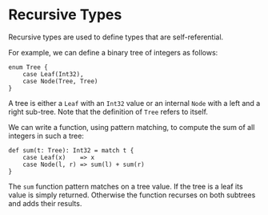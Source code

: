 # Recursive Types

Recursive types are used to define types that are
self-referential.

For example, we can define a binary tree of integers
as follows:

```flix
enum Tree {
    case Leaf(Int32),
    case Node(Tree, Tree)
}
```

A tree is either a `Leaf` with an `Int32` value or an
internal `Node` with a left and a right sub-tree.
Note that the definition of `Tree` refers to itself.

We can write a function, using pattern matching, to
compute the sum of all integers in such a tree:

```flix
def sum(t: Tree): Int32 = match t {
    case Leaf(x)    => x
    case Node(l, r) => sum(l) + sum(r)
}
```

The `sum` function pattern matches on a tree value.
If the tree is a leaf its value is simply returned.
Otherwise the function recurses on both subtrees and
adds their results.
